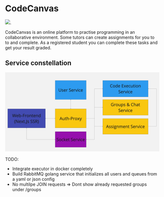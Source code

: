 # CodeCanvas

[![](https://tokei.rs/b1/github/MathisBurger/CodeCanvas?category=lines)](https://github.com/XAMPPRocky/tokei).

CodeCanvas is an online platform to practise programming in an collaborative environment. 
Some tutors can create assignments for you to to and complete. As a registered student you can complete these tasks and get your result graded. 


## Service constellation

![Service Constellation](media/constellation.jpg)


TODO:
- Integrate executor in docker completely
- Build RabbitMQ golang service that initializes all users and queues from a yaml or json config
- No multilpe JOIN requests => Dont show already requested groups under /groups